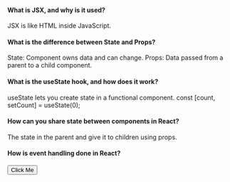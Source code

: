 #### What is JSX, and why is it used?
JSX is like HTML inside JavaScript.

#### What is the difference between State and Props?
State: Component owns data and can change.
Props: Data passed from a parent to a child component.


#### What is the useState hook, and how does it work?
useState lets you create state in a functional component.
const [count, setCount] = useState(0);

#### How can you share state between components in React?
The state in the parent and give it to children using props.

#### How is event handling done in React?
<button onClick={handleClick}>Click Me</button>